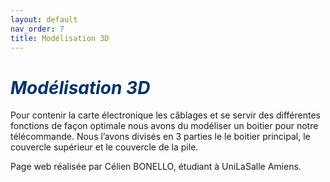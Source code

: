 ```yaml
---
layout: default
nav_order: 7
title: Modélisation 3D
---
```


# <span style="color:#003366">_Modélisation 3D_</span>

Pour contenir la carte électronique les câblages et se servir des différentes fonctions de façon optimale nous avons du modéliser un boitier pour notre télécommande.
Nous l’avons divisés en 3 parties le le boitier principal, le couvercle supérieur et le couvercle de la pile.



Page web réalisée par Célien BONELLO, étudiant à UniLaSalle Amiens.
